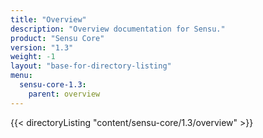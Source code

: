 ```yaml
---
title: "Overview"
description: "Overview documentation for Sensu."
product: "Sensu Core"
version: "1.3"
weight: -1
layout: "base-for-directory-listing"
menu:
  sensu-core-1.3:
    parent: overview
---
```


{{< directoryListing "content/sensu-core/1.3/overview" >}}
